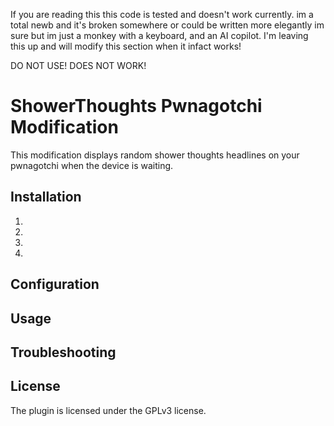 If you are reading this this code is tested and doesn't work currently. im a total newb and it's broken somewhere or could be written more elegantly im sure but im just a monkey with a keyboard, and an AI copilot. I'm leaving this up and will modify this section when it infact works!


DO NOT USE! DOES NOT WORK!


# ShowerThoughts Pwnagotchi Modification

This modification displays random shower thoughts headlines on your pwnagotchi when the device is waiting.

## Installation

1. 
2. 
3. 
4. 

## Configuration


## Usage


## Troubleshooting

## License
The plugin is licensed under the GPLv3 license.
